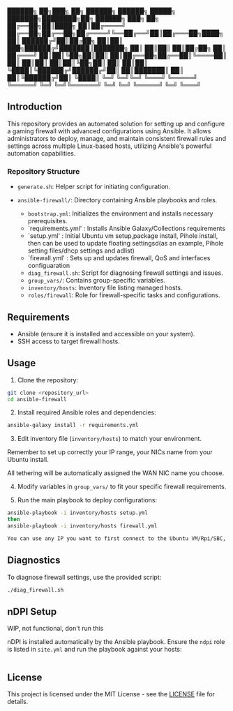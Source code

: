 
██████╗ ██╗███╗   ██╗ ██████╗ ██████╗  █████╗ ███████╗████████╗██╗ ██████╗ ███╗   ██╗
██╔══██╗██║████╗  ██║██╔════╝ ██╔══██╗██╔══██╗██╔════╝╚══██╔══╝██║██╔═══██╗████╗  ██║
██████╔╝██║██╔██╗ ██║██║  ███╗██████╔╝███████║███████╗   ██║   ██║██║   ██║██╔██╗ ██║
██╔═══╝ ██║██║╚██╗██║██║   ██║██╔══██╗██╔══██║╚════██║   ██║   ██║██║   ██║██║╚██╗██║
██║     ██║██║ ╚████║╚██████╔╝██████╔╝██║  ██║███████║   ██║   ██║╚██████╔╝██║ ╚████║
╚═╝     ╚═╝╚═╝  ╚═══╝ ╚═════╝ ╚═════╝ ╚═╝  ╚═╝╚══════╝   ╚═╝   ╚═╝ ╚═════╝ ╚═╝  ╚═══╝
                                                                                     


## Introduction

This repository provides an automated solution for setting up and configure a gaming  firewall with advanced configurations using Ansible. It allows administrators to deploy, manage, and maintain consistent firewall rules and settings across multiple Linux-based hosts, utilizing Ansible's powerful automation capabilities.

### Repository Structure

* `generate.sh`: Helper script for initiating configuration.
* `ansible-firewall/`: Directory containing Ansible playbooks and roles.

  * `bootstrap.yml`: Initializes the environment and installs necessary prerequisites.
  * `requirements.yml' : Installs Ansible Galaxy/Collections requirements
  * `setup.yml' : Initial Ubuntu vm setup,package install, Pihole install, then can be used to update floating settingsd(as an example, Pihole setting files/dhcp settings and adlist)
  * `firewall.yml' : Sets up and updates firewall, QoS and interfaces configuaration
  * `diag_firewall.sh`: Script for diagnosing firewall settings and issues.
  * `group_vars/`: Contains group-specific variables.
  * `inventory/hosts`: Inventory file listing managed hosts.
  * `roles/firewall`: Role for firewall-specific tasks and configurations.


## Requirements

* Ansible (ensure it is installed and accessible on your system).
* SSH access to target firewall hosts.

## Usage

1. Clone the repository:

```bash
git clone <repository_url>
cd ansible-firewall
```

2. Install required Ansible roles and dependencies:

```bash
ansible-galaxy install -r requirements.yml
```

3. Edit inventory file (`inventory/hosts`) to match your environment.

Remember to set up correctly your IP range, your NICs name from your Ubuntu install.

All tethering will be automatically assigned the WAN NIC name you choose.

4. Modify variables in `group_vars/` to fit your specific firewall requirements.

5. Run the main playbook to deploy configurations:

```bash
ansible-playbook -i inventory/hosts setup.yml
then 
ansible-playbook -i inventory/hosts firewall.yml

You can use any IP you want to first connect to the Ubuntu VM/Rpi/SBC, it will switch to the IP you set up for the LAN interface only after a reboot(to ensure that you don't lose connection towards it with ansible)

```

## Diagnostics

To diagnose firewall settings, use the provided script:

```bash
./diag_firewall.sh
```

## nDPI Setup
WIP, not functional, don't run this


nDPI is installed automatically by the Ansible playbook. Ensure the
`ndpi` role is listed in `site.yml` and run the playbook against your
hosts:

```bash
```

## License

This project is licensed under the MIT License - see the [LICENSE](LICENSE) file for details.
